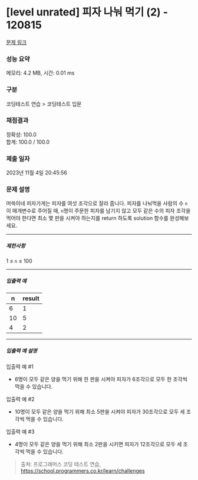 # [level unrated] 피자 나눠 먹기 (2) - 120815 

[문제 링크](https://school.programmers.co.kr/learn/courses/30/lessons/120815) 

### 성능 요약

메모리: 4.2 MB, 시간: 0.01 ms

### 구분

코딩테스트 연습 > 코딩테스트 입문

### 채점결과

정확성: 100.0<br/>합계: 100.0 / 100.0

### 제출 일자

2023년 11월 4일 20:45:56

### 문제 설명

<p>머쓱이네 피자가게는 피자를 여섯 조각으로 잘라 줍니다. 피자를 나눠먹을 사람의 수 <code>n</code>이 매개변수로 주어질 때, <code>n</code>명이 주문한 피자를 남기지 않고 모두 같은 수의 피자 조각을 먹어야 한다면 최소 몇 판을 시켜야 하는지를 return 하도록 solution 함수를 완성해보세요.</p>

<hr>

<h5>제한사항</h5>

<p>1 ≤ <code>n</code> ≤ 100</p>

<hr>

<h5>입출력 예</h5>
<table class="table">
        <thead><tr>
<th>n</th>
<th>result</th>
</tr>
</thead>
        <tbody><tr>
<td>6</td>
<td>1</td>
</tr>
<tr>
<td>10</td>
<td>5</td>
</tr>
<tr>
<td>4</td>
<td>2</td>
</tr>
</tbody>
      </table>
<hr>

<h5>입출력 예 설명</h5>

<p>입출력 예 #1</p>

<ul>
<li>6명이 모두 같은 양을 먹기 위해 한 판을 시켜야 피자가 6조각으로  모두 한 조각씩 먹을 수 있습니다.</li>
</ul>

<p>입출력 예 #2</p>

<ul>
<li>10명이 모두 같은 양을 먹기 위해 최소 5판을 시켜야 피자가 30조각으로 모두 세 조각씩 먹을 수 있습니다.</li>
</ul>

<p>입출력 예 #3</p>

<ul>
<li>4명이 모두 같은 양을 먹기 위해 최소 2판을 시키면 피자가 12조각으로 모두 세 조각씩 먹을 수 있습니다.</li>
</ul>


> 출처: 프로그래머스 코딩 테스트 연습, https://school.programmers.co.kr/learn/challenges